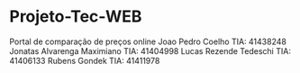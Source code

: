# Projeto-Tec-WEB
Portal de comparação de preços online 
Joao Pedro Coelho TIA: 41438248
Jonatas Alvarenga Maximiano TIA: 41404998
Lucas Rezende Tedeschi TIA: 41406133
Rubens Gondek TIA: 41411978

